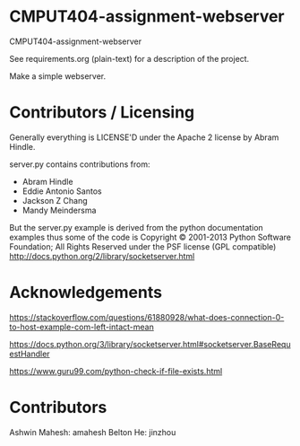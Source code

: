 CMPUT404-assignment-webserver
=============================

CMPUT404-assignment-webserver

See requirements.org (plain-text) for a description of the project.

Make a simple webserver.

Contributors / Licensing
========================

Generally everything is LICENSE'D under the Apache 2 license by Abram Hindle.

server.py contains contributions from:

* Abram Hindle
* Eddie Antonio Santos
* Jackson Z Chang
* Mandy Meindersma 

But the server.py example is derived from the python documentation
examples thus some of the code is Copyright © 2001-2013 Python
Software Foundation; All Rights Reserved under the PSF license (GPL
compatible) http://docs.python.org/2/library/socketserver.html

# Acknowledgements

https://stackoverflow.com/questions/61880928/what-does-connection-0-to-host-example-com-left-intact-mean

https://docs.python.org/3/library/socketserver.html#socketserver.BaseRequestHandler

https://www.guru99.com/python-check-if-file-exists.html

# Contributors

Ashwin Mahesh: amahesh
Belton He: jinzhou
